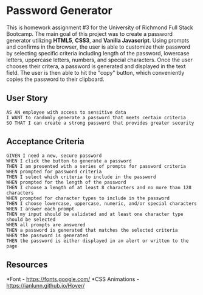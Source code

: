 # Password Generator
This is homework assignment #3 for the University of Richmond Full Stack Bootcamp.  The main goal of this project was to create a password generator utilizing **HTML5**, **CSS3**, and **Vanilla Javascript**.  Using prompts and confirms in the browser, the user is able to customize their password by selecting specific criteria including length of the password, lowercase letters, uppercase letters, numbers, and special characters.  Once the user chooses their critera, a password is generated and displayed in the text field.  The user is then able to hit the "copy" button, which conveniently copies the password to their clipboard.

## User Story

```
AS AN employee with access to sensitive data
I WANT to randomly generate a password that meets certain criteria
SO THAT I can create a strong password that provides greater security
```

## Acceptance Criteria

```
GIVEN I need a new, secure password
WHEN I click the button to generate a password
THEN I am presented with a series of prompts for password criteria
WHEN prompted for password criteria
THEN I select which criteria to include in the password
WHEN prompted for the length of the password
THEN I choose a length of at least 8 characters and no more than 128 characters
WHEN prompted for character types to include in the password
THEN I choose lowercase, uppercase, numeric, and/or special characters
WHEN I answer each prompt
THEN my input should be validated and at least one character type should be selected
WHEN all prompts are answered
THEN a password is generated that matches the selected criteria
WHEN the password is generated
THEN the password is either displayed in an alert or written to the page
```

## Resources
*Font - https://fonts.google.com/
*CSS Animations - https://ianlunn.github.io/Hover/